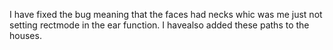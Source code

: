 I have fixed the bug meaning that the faces had necks whic was me just not setting rectmode in the ear function. I havealso added these paths to the houses. 